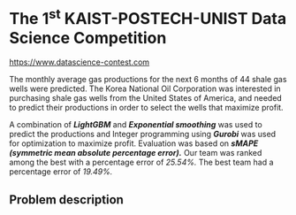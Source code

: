 # The 1<sup>st</sup> KAIST-POSTECH-UNIST Data Science Competition
https://www.datascience-contest.com

The monthly average gas productions for the next 6 months of 44 shale gas wells were predicted. The Korea National Oil Corporation was interested in purchasing shale gas wells from the United States of America, and needed to predict their productions in order to select the wells that maximize profit.

A combination of ***LightGBM*** and ***Exponential smoothing*** was used to predict the productions and Integer programming using ***Gurobi*** was used for optimization to maximize profit. Evaluation was based on ***sMAPE (symmetric mean absolute percentage error).*** Our team was ranked among the best with a percentage error of *25.54%.* The best team had a percentage error of *19.49%.*

## Problem description
